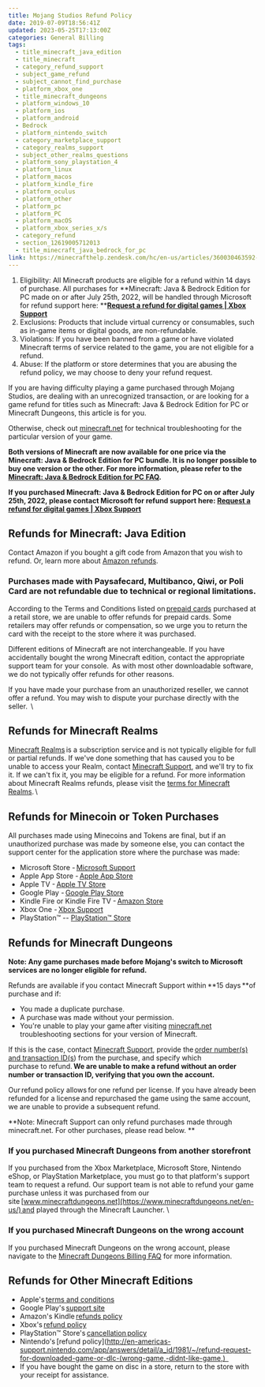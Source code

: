 ```yaml
---
title: Mojang Studios Refund Policy
date: 2019-07-09T18:56:41Z
updated: 2023-05-25T17:13:00Z
categories: General Billing
tags:
  - title_minecraft_java_edition
  - title_minecraft
  - category_refund_support
  - subject_game_refund
  - subject_cannot_find_purchase
  - platform_xbox_one
  - title_minecraft_dungeons
  - platform_windows_10
  - platform_ios
  - platform_android
  - Bedrock
  - platform_nintendo_switch
  - category_marketplace_support
  - category_realms_support
  - subject_other_realms_questions
  - platform_sony_playstation_4
  - platform_linux
  - platform_macos
  - platform_kindle_fire
  - platform_oculus
  - platform_other
  - platform_pc
  - platform_PC
  - platform_macOS
  - platform_xbox_series_x/s
  - category_refund
  - section_12619005712013
  - title_minecraft_java_bedrock_for_pc
link: https://minecrafthelp.zendesk.com/hc/en-us/articles/360030463592-Mojang-Studios-Refund-Policy
---
```


1.  Eligibility: All Minecraft products are eligible for a refund within 14 days of purchase. All purchases for **Minecraft: Java & Bedrock Edition for PC made on or after July 25th, 2022, will be handled through Microsoft for refund support here: **[**Request a refund for digital games \| Xbox Support**](https://support.xbox.com/en-US/help/subscriptions-billing/buy-games-apps/refund-orders "https://support.xbox.com/en-us/help/subscriptions-billing/buy-games-apps/refund-orders")
2.  Exclusions: Products that include virtual currency or consumables, such as in-game items or digital goods, are non-refundable.
3.  Violations: If you have been banned from a game or have violated Minecraft terms of service related to the game, you are not eligible for a refund.
4.  Abuse: If the platform or store determines that you are abusing the refund policy, we may choose to deny your refund request.

If you are having difficulty playing a game purchased through Mojang Studios, are dealing with an unrecognized transaction, or are looking for a game refund for titles such as Minecraft: Java & Bedrock Edition for PC or Minecraft Dungeons, this article is for you.

Otherwise, check out [minecraft.net](https://help.minecraft.net/hc/en-us) for technical troubleshooting for the particular version of your game. 

**Both versions of Minecraft are now available for one price via the Minecraft: Java & Bedrock Edition for PC bundle. It is no longer possible to buy one version or the other. For more information, please refer to the [Minecraft: Java & Bedrock Edition for PC FAQ](https://help.minecraft.net/hc/en-us/articles/6657208607501-Minecraft-Java-Bedrock-Edition-for-PC-FAQ).**

**If you purchased Minecraft: Java & Bedrock Edition for PC on or after July 25th, 2022, please contact Microsoft for refund support here: [Request a refund for digital games \| Xbox Support](https://support.xbox.com/en-US/help/subscriptions-billing/buy-games-apps/refund-orders)**

## Refunds for Minecraft: Java Edition 

Contact Amazon if you bought a gift code from Amazon that you wish to refund. Or, learn more about [Amazon refunds](https://www.amazon.com/gp/help/customer/display.html?nodeId=901926). 

### Purchases made with Paysafecard, Multibanco, Qiwi, or Poli Card are not refundable due to technical or regional limitations.

According to the Terms and Conditions listed on [prepaid cards](https://minecraft.net/prepaid) purchased at a retail store, we are unable to offer refunds for prepaid cards. Some retailers may offer refunds or compensation, so we urge you to return the card with the receipt to the store where it was purchased. 

Different editions of Minecraft are not interchangeable. If you have accidentally bought the wrong Minecraft edition, contact the appropriate support team for your console.  As with most other downloadable software, we do not typically offer refunds for other reasons. 

If you have made your purchase from an unauthorized reseller, we cannot offer a refund. You may wish to dispute your purchase directly with the seller.  \

## Refunds for Minecraft Realms 

[Minecraft Realms](https://www.minecraft.net/en-us/realms/) is a subscription service and is not typically eligible for full or partial refunds. If we\'ve done something that has caused you to be unable to access your Realm, contact [Minecraft Support](https://aka.ms/Minecraft-Support), and we\'ll try to fix it. If we can\'t fix it, you may be eligible for a refund. For more information about Minecraft Realms refunds, please visit the [terms for Minecraft Realms](https://minecraft.net/realms/terms/). \

## Refunds for Minecoin or Token Purchases 

All purchases made using Minecoins and Tokens are final, but if an unauthorized purchase was made by someone else, you can contact the support center for the application store where the purchase was made:

-   Microsoft Store - [Microsoft Support](https://support.microsoft.com/) 
-   Apple App Store - [Apple App Store](https://itunes.apple.com/app/minecraft-pocket-edition/id479516143) 
-   Apple TV - [Apple TV Store](https://support.apple.com/apple-tv) 
-   Google Play - [Google Play Store](https://play.google.com/store/apps/details?id=com.mojang.minecraftpe) 
-   Kindle Fire or Kindle Fire TV - [Amazon Store](https://www.amazon.com/Mojang-Minecraft-Pocket-Edition/dp/B00992CF6W/) 
-   Xbox One - [Xbox Support](http://support.xbox.com/contact-us) 
-   PlayStation™ -- [PlayStation™ Store](https://www.playstation.com/en-us/support/store/ps-store-refund-request/) 

## Refunds for Minecraft Dungeons 

**Note: Any game purchases made before Mojang\'s switch to Microsoft services are no longer eligible for refund.**

Refunds are available if you contact Minecraft Support within **15 days **of purchase and if: 

-   You made a duplicate purchase. 
-   A purchase was made without your permission. 
-   You\'re unable to play your game after visiting [minecraft.net](https://help.minecraft.net/hc/en-us) troubleshooting sections for your version of Minecraft.  

If this is the case, contact [Minecraft Support](https://aka.ms/Minecraft-Support), provide the [order number(s) and transaction ID(s](https://help.minecraft.net/hc/en-us/articles/360029977371-What-is-a-Transaction-ID-)) from the purchase, and specify which purchase to refund. **We are unable to make a refund without an order number or transaction ID, verifying that you own the account.** 

Our refund policy allows for one refund per license. If you have already been refunded for a license and repurchased the game using the same account, we are unable to provide a subsequent refund.  

**Note: Minecraft Support can only refund purchases made through minecraft.net. For other purchases, please read below. **

### If you purchased Minecraft Dungeons from another storefront  

If you purchased from the Xbox Marketplace, Microsoft Store, Nintendo eShop, or PlayStation Marketplace, you must go to that platform\'s support team to request a refund. Our support team is not able to refund your game purchase unless it was purchased from our site [www.minecraftdungeons.net](https://www.minecraftdungeons.net/en-us/) and played through the Minecraft Launcher. \

### If you purchased Minecraft Dungeons on the wrong account 

If you purchased Minecraft Dungeons on the wrong account, please navigate to the [Minecraft Dungeons Billing FAQ](https://help.minecraft.net/hc/en-us/articles/4408969821197) for more information.

## Refunds for Other Minecraft Editions 

-   Apple\'s [terms and conditions](http://www.apple.com/legal/internet-services/itunes/us/terms.html)  
-   Google Play\'s [support site](https://support.google.com/googleplay/answer/134336?hl=en)  
-   Amazon\'s Kindle [refunds policy](http://www.amazon.com/gp/help/customer/display.html/?nodeId=200144510)  
-   Xbox\'s [refund policy](http://support.xbox.com/en-US/games/purchasing/buying-digital-game-faq#ea27865b30d9484b92800510f2192928)  
-   PlayStation™ Store\'s [cancellation policy](https://www.playstation.com/get-help/help-library/store---transactions/payments---refunds/playstation-store-cancellation-policy/) 
-   Nintendo\'s [refund policy](http://en-americas-support.nintendo.com/app/answers/detail/a_id/1981/~/refund-request-for-downloaded-game-or-dlc-(wrong-game,-didnt-like-game,)  
-   If you have bought the game on disc in a store, return to the store with your receipt for assistance.
